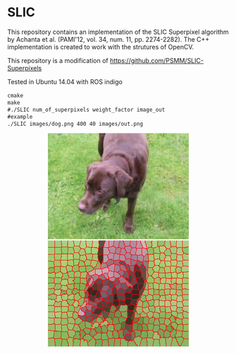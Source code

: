 # SLIC

This repository contains an implementation of the SLIC Superpixel algorithm by Achanta et al. (PAMI'12, vol. 34, num. 11, pp. 2274-2282). The C++ implementation is created to work with the strutures of OpenCV.

This repository is a modification of https://github.com/PSMM/SLIC-Superpixels

Tested in Ubuntu 14.04 with ROS indigo

	cmake
	make
	#./SLIC num_of_superpixels weight_factor image_out
	#example
	./SLIC images/dog.png 400 40 images/out.png

<p align="center">
  <img src="https://github.com/CarlosUrteaga/SLIC/blob/master/images/dog.png?raw=true" alt="Dog"/>
  <img src="https://github.com/CarlosUrteaga/SLIC/blob/master/images/out.png?raw=true" alt="Dog Segmentation"/>
</p>
